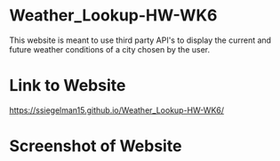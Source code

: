 # Weather_Lookup-HW-WK6

This website is meant to use third party API's to display the current and future weather conditions of a city chosen by the user.

# Link to Website

https://ssiegelman15.github.io/Weather_Lookup-HW-WK6/

# Screenshot of Website
